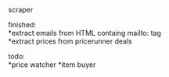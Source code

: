 scraper

finished:<br />
*extract emails from HTML containg mailto: tag<br />
*extract prices from pricerunner deals

todo:<br />
*price watcher
*item buyer
